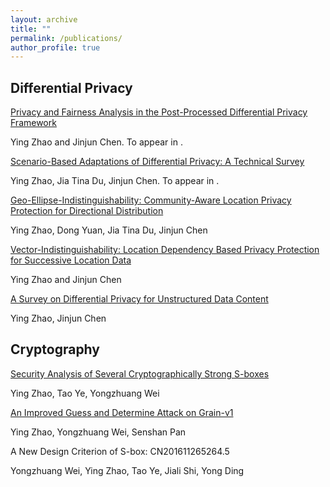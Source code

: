```yaml
---
layout: archive
title: ""
permalink: /publications/
author_profile: true
---
```



## Differential Privacy 

[Privacy and Fairness Analysis in the Post-Processed Differential Privacy Framework]( )  

Ying Zhao and Jinjun Chen. To appear in .


[Scenario-Based Adaptations of Differential Privacy: A Technical Survey]( ) 

Ying Zhao, Jia Tina Du, Jinjun Chen. To appear in .

[Geo-Ellipse-Indistinguishability: Community-Aware Location Privacy Protection for Directional Distribution](https://ieeexplore.ieee.org/document/9833273)

Ying Zhao, Dong Yuan, Jia Tina Du,  Jinjun Chen

[Vector-Indistinguishability: Location Dependency Based Privacy Protection for Successive Location Data](https://ieeexplore.ieee.org/document/10016678)

Ying Zhao and Jinjun Chen

[A Survey on Differential Privacy for Unstructured Data Content](https://dl.acm.org/doi/abs/10.1145/3490237)

Ying Zhao, Jinjun Chen


## Cryptography

[Security Analysis of Several Cryptographically Strong S-boxes](http://www.joca.cn/EN/abstract/abstract20997.shtml)

Ying Zhao, Tao Ye, Yongzhuang Wei

[An Improved Guess and Determine Attack on Grain-v1](http://www.cqvip.com/qk/94740a/201703/672731895.html)

Ying Zhao, Yongzhuang Wei, Senshan Pan

A New Design Criterion of S-box: CN201611265264.5

Yongzhuang Wei, Ying Zhao, Tao Ye, Jiali Shi, Yong Ding

